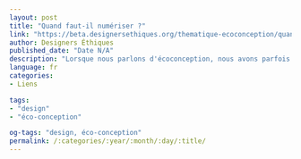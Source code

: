 ```yaml
---
layout: post
title: "Quand faut-il numériser ?"
link: "https://beta.designersethiques.org/thematique-ecoconception/quand-faut-il-numeriser"
author: Designers Éthiques
published_date: "Date N/A"
description: "Lorsque nous parlons d'écoconception, nous avons parfois la remarque : c'est bien d'éco-concevoir mais est-ce qu'il ne vaut mieux pas plutôt trouver une alternative à la numérisation ? En d'autres termes, le meilleur impact négatif est celui que l'on ne produit pas ! Alors comment savoir s'il faut numériser ou non son service ? Sans pouvoir vous fournir de grille de décision pure et simple, voici une liste de questions à se poser et d'éléments à prendre en compte."
language: fr
categories:
- Liens

tags:
- "design"
- "éco-conception"

og-tags: "design, éco-conception"
permalink: /:categories/:year/:month/:day/:title/
---
```


